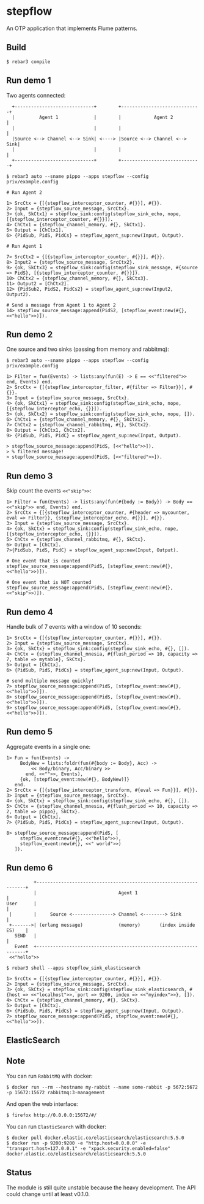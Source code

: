 stepflow
========

An OTP application that implements Flume patterns.

Build
-----

    $ rebar3 compile

Run demo 1
----------

Two agents connected:

```
  +-----------------------------+        +-----------------------------+
  |         Agent 1             |        |            Agent 2          |
  |                             |        |                             |
  |Source <--> Channel <--> Sink| <----> |Source <--> Channel <--> Sink|
  |                             |        |                             |
  +-----------------------------+        +-----------------------------+
```

    $ rebar3 auto --sname pippo --apps stepflow --config priv/example.config

    # Run Agent 2

    1> SrcCtx = {[{stepflow_interceptor_counter, #{}}], #{}}.
    2> Input = {stepflow_source_message, SrcCtx}.
    3> {ok, SkCtx1} = stepflow_sink:config(stepflow_sink_echo, nope, [{stepflow_interceptor_counter, #{}}]).
    4> ChCtx1 = {stepflow_channel_memory, #{}, SkCtx1}.
    5> Output = [ChCtx1].
    6> {PidSub, PidS, PidCs} = stepflow_agent_sup:new(Input, Output).

    # Run Agent 1

    7> SrcCtx2 = {[{stepflow_interceptor_counter, #{}}], #{}}.
    8> Input2 = {stepflow_source_message, SrcCtx2}.
    9> {ok, SkCtx3} = stepflow_sink:config(stepflow_sink_message, #{source => PidS}, [{stepflow_interceptor_counter, #{}}]).
    10> ChCtx2 = {stepflow_channel_memory, #{}, SkCtx3}.
    11> Output2 = [ChCtx2].
    12> {PidSub2, PidS2, PidCs2} = stepflow_agent_sup:new(Input2, Output2).

    # Send a message from Agent 1 to Agent 2
    14> stepflow_source_message:append(PidS2, [stepflow_event:new(#{}, <<"hello">>)]).

Run demo 2
----------

One source and two sinks (passing from memory and rabbitmq):

    $ rebar3 auto --sname pippo --apps stepflow --config priv/example.config

    1> Filter = fun(Events) -> lists:any(fun(E) -> E == <<"filtered">> end, Events) end.
    2> SrcCtx = {[{stepflow_interceptor_filter, #{filter => Filter}}], #{}}.
    3> Input = {stepflow_source_message, SrcCtx}.
    4> {ok, SkCtx1} = stepflow_sink:config(stepflow_sink_echo, nope, [{stepflow_interceptor_echo, {}}]).
    5> {ok, SkCtx2} = stepflow_sink:config(stepflow_sink_echo, nope, []).
    6> ChCtx1 = {stepflow_channel_memory, #{}, SkCtx1}.
    7> ChCtx2 = {stepflow_channel_rabbitmq, #{}, SkCtx2}.
    8> Output = [ChCtx1, ChCtx2].
    9> {PidSub, PidS, PidC} = stepflow_agent_sup:new(Input, Output).

    > stepflow_source_message:append(PidS, [<<"hello">>]).
    > % filtered message!
    > stepflow_source_message:append(PidS, [<<"filtered">>]).

Run demo 3
----------

Skip count the events `<<"skip">>`:

    1> Filter = fun(Events) -> lists:any(fun(#{body := Body}) -> Body == <<"skip">> end, Events) end.
    2> SrcCtx = {[{stepflow_interceptor_counter, #{header => mycounter, eval => Filter}}, {stepflow_interceptor_echo, #{}}], #{}}.
    3> Input = {stepflow_source_message, SrcCtx}.
    4> {ok, SkCtx} = stepflow_sink:config(stepflow_sink_echo, nope, [{stepflow_interceptor_echo, {}}]).
    5> ChCtx = {stepflow_channel_rabbitmq, #{}, SkCtx}.
    6> Output = [ChCtx].
    7>{PidSub, PidS, PidC} = stepflow_agent_sup:new(Input, Output).

    # One event that is counted
    stepflow_source_message:append(PidS, [stepflow_event:new(#{}, <<"hello">>)]).

    # One event that is NOT counted
    stepflow_source_message:append(PidS, [stepflow_event:new(#{}, <<"skip">>)]).

Run demo 4
----------

Handle bulk of 7 events with a window of 10 seconds:

    1> SrcCtx = {[{stepflow_interceptor_counter, #{}}], #{}}.
    2> Input = {stepflow_source_message, SrcCtx}.
    3> {ok, SkCtx} = stepflow_sink:config(stepflow_sink_echo, #{}, []).
    4> ChCtx = {stepflow_channel_mnesia, #{flush_period => 10, capacity => 7, table => mytable}, SkCtx}.
    5> Output = [ChCtx].
    6> {PidSub, PidS, PidCs} = stepflow_agent_sup:new(Input, Output).

    # send multiple message quickly!
    7> stepflow_source_message:append(PidS, [stepflow_event:new(#{}, <<"hello">>)]).
    8> stepflow_source_message:append(PidS, [stepflow_event:new(#{}, <<"hello">>)]).
    9> stepflow_source_message:append(PidS, [stepflow_event:new(#{}, <<"hello">>)]).

Run demo 5
----------

Aggregate events in a single one:

    1> Fun = fun(Events) ->
         BodyNew = lists:foldr(fun(#{body := Body}, Acc) ->
             << Body/binary, Acc/binary >>
           end, <<"">>, Events),
         {ok, [stepflow_event:new(#{}, BodyNew)]}
       end.
    2> SrcCtx = {[{stepflow_interceptor_transform, #{eval => Fun}}], #{}}.
    3> Input = {stepflow_source_message, SrcCtx}.
    4> {ok, SkCtx} = stepflow_sink:config(stepflow_sink_echo, #{}, []).
    5> ChCtx = {stepflow_channel_mnesia, #{flush_period => 10, capacity => 2, table => pippo}, SkCtx}.
    6> Output = [ChCtx].
    7> {PidSub, PidS, PidCs} = stepflow_agent_sup:new(Input, Output).

    8> stepflow_source_message:append(PidS, [
         stepflow_event:new(#{}, <<"hello">>),
         stepflow_event:new(#{}, <<" world">>)
       ]).

Run demo 6
----------

```
          +------------------------------------------------------------------+
          |                              Agent 1                             |
User      |                                                                  |
 |        |     Source <---------------> Channel <--------> Sink             |
 +------->| (erlang message)             (memory)       (index inside ES)    |
   SEND   |                                                                  |
   Event  +------------------------------------------------------------------+
 <<"hello">>
```

    $ rebar3 shell --apps stepflow_sink_elasticsearch

    1> SrcCtx = {[{stepflow_interceptor_counter, #{}}], #{}}.
    2> Input = {stepflow_source_message, SrcCtx}.
    3> {ok, SkCtx} = stepflow_sink:config(stepflow_sink_elasticsearch, #{host => <<"localhost">>, port => 9200, index => <<"myindex">>}, []).
    4> ChCtx = {stepflow_channel_memory, #{}, SkCtx}.
    5> Output = [ChCtx].
    6> {PidSub, PidS, PidCs} = stepflow_agent_sup:new(Input, Output).
    7> stepflow_source_message:append(PidS, stepflow_event:new(#{}, <<"hello">>)).

ElasticSearch
-------------


Note
----

You can run `RabbitMQ` with docker:

    $ docker run --rm --hostname my-rabbit --name some-rabbit -p 5672:5672 -p 15672:15672 rabbitmq:3-management

And open the web interface:

    $ firefox http://0.0.0.0:15672/#/

You can run `ElasticSearch` with docker:

    $ docker pull docker.elastic.co/elasticsearch/elasticsearch:5.5.0
    $ docker run -p 9200:9200 -e "http.host=0.0.0.0" -e "transport.host=127.0.0.1" -e "xpack.security.enabled=false" docker.elastic.co/elasticsearch/elasticsearch:5.5.0

Status
------

The module is still quite unstable because the heavy development.
The API could change until at least v0.1.0.
